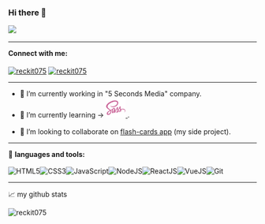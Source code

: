 ### Hi there 👋
  <a href="https://github.com/DenverCoder1/readme-typing-svg"><img src="https://readme-typing-svg.herokuapp.com?lines=I+am+Matek,computer+science+student.;Junior+full+stack+web+developer.;Always%20learning%20new%20things.&center=true&width=500&height=50"></a>
</p>
<hr/>

**Connect with me:** 
<br/><br/>
<a href="https://www.linkedin.com/in/mateusz-majka-473919196/" target="blank"><img align="center" src="https://image0.flaticon.com/icons/png/128/174/174857.png" alt="reckit075" height="40" width="40" /></a>
<a href="mailto:mateusz.majka.zsl@gmail.com?'Reching out to you'='Hi, I want to enwuire about...'" rel="noopener" target="_blank"><img align="center" src="https://image.flaticon.com/icons/png/512/732/732200.png" alt="reckit075" height="40" width="40" /></a>
<br />
<hr/>


- 🔭 I’m currently working in "5 Seconds Media" company.
- 🌱 I’m currently learning -> <a href="https://sass-lang.com" target="_blank"> <img src="https://raw.githubusercontent.com/devicons/devicon/master/icons/sass/sass-original.svg" alt="sass" width="40" height="40"/> </a>. <br/><br/>
- 👯 I’m looking to collaborate on <a href="https://github.com/Reckit075/flashcards_client" target="_blank">flash-cards app</a> (my side project).
<hr/>

🔧 **languages and tools:**  
<br/>
![HTML5](https://img.icons8.com/color/30/html-5.png)![CSS3](https://img.icons8.com/color/30/css3.png)![JavaScript](https://img.icons8.com/color/30/javascript.png)![NodeJS](https://img.icons8.com/color/30/nodejs.png)![ReactJS](https://img.icons8.com/office/30/000000/react.png)![VueJS](https://img.icons8.com/color/30/vue-js.png)![Git](https://img.icons8.com/color/30/git.png)
<hr/>



📈 my github stats

<p> <img src="https://github-readme-stats.vercel.app/api?username=reckit075&show_icons=true&theme=gotham" alt="reckit075" />
